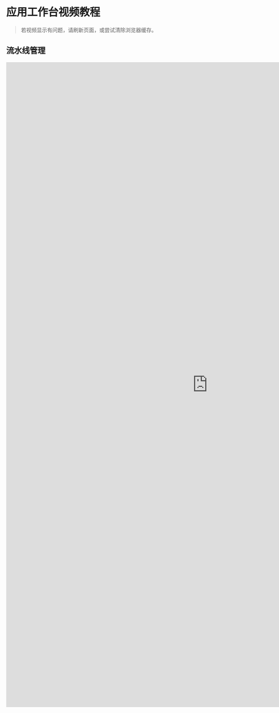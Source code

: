 # 应用工作台视频教程

> 若视频显示有问题，请刷新页面，或尝试清除浏览器缓存。

## 流水线管理

<div class="responsive-video-container">
<iframe src="http://harbor-test2.cn-sh2.ufileos.com/docs/videos/create-pipeline.mp4" style="width:1080px;height:1728px" scrolling="no" border="0" frameborder="no" framespacing="0" allowfullscreen="true"> </iframe>
</div>
